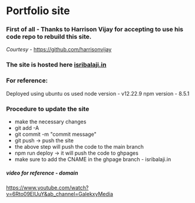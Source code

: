# Portfolio site

### First of all - **Thanks to Harrison Vijay** for accepting to use his code repo to rebuild this site.
*Courtesy* - https://github.com/harrisonvijay

### The site is hosted here [isribalaji.in](https://isribalaji.in/)
### For reference:
Deployed using ubuntu os
used node version - v12.22.9
npm version - 8.5.1

### Procedure to update the site
- make the necessary changes
- git add -A
- git commit -m "commit message"
- git push -> push the site
- the above step will push the code to the main branch
- npm run deploy -> it will push the code to ghpages
- make sure to add the CNAME in the ghpage branch - isribalaji.in

##### video for reference - domain
https://www.youtube.com/watch?v=6Rto09ElUuY&ab_channel=GalekxyMedia
